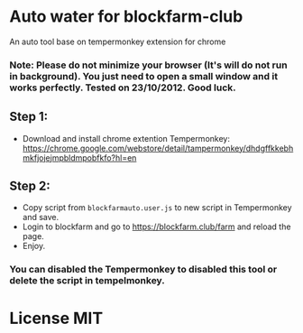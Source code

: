# Auto water for blockfarm-club
An auto tool base on tempermonkey extension for chrome

### Note: Please do not minimize your browser (It's will do not run in background). You just need to open a small window and it works perfectly. Tested on 23/10/2012. Good luck.

## Step 1:
- Download and install chrome extention Tempermonkey:  https://chrome.google.com/webstore/detail/tampermonkey/dhdgffkkebhmkfjojejmpbldmpobfkfo?hl=en

## Step 2:
- Copy script from  `blockfarmauto.user.js` to new script in Tempermonkey and save.
- Login to blockfarm and go to https://blockfarm.club/farm and reload the page.
- Enjoy.

### You can disabled the Tempermonkey to disabled this tool or delete the script in tempelmonkey.

# License MIT
